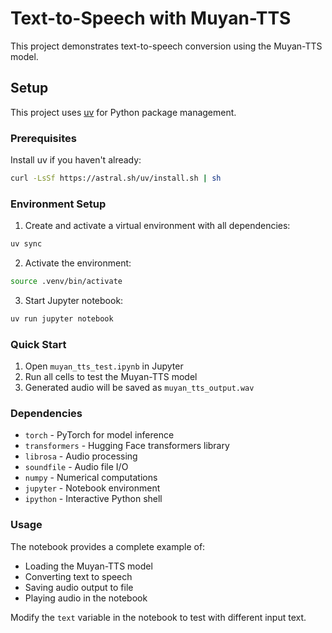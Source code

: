 # Text-to-Speech with Muyan-TTS

This project demonstrates text-to-speech conversion using the Muyan-TTS model.

## Setup

This project uses [uv](https://docs.astral.sh/uv/) for Python package management.

### Prerequisites

Install uv if you haven't already:
```bash
curl -LsSf https://astral.sh/uv/install.sh | sh
```

### Environment Setup

1. Create and activate a virtual environment with all dependencies:
```bash
uv sync
```

2. Activate the environment:
```bash
source .venv/bin/activate
```

3. Start Jupyter notebook:
```bash
uv run jupyter notebook
```

### Quick Start

1. Open `muyan_tts_test.ipynb` in Jupyter
2. Run all cells to test the Muyan-TTS model
3. Generated audio will be saved as `muyan_tts_output.wav`

### Dependencies

- `torch` - PyTorch for model inference
- `transformers` - Hugging Face transformers library
- `librosa` - Audio processing
- `soundfile` - Audio file I/O
- `numpy` - Numerical computations
- `jupyter` - Notebook environment
- `ipython` - Interactive Python shell

### Usage

The notebook provides a complete example of:
- Loading the Muyan-TTS model
- Converting text to speech
- Saving audio output to file
- Playing audio in the notebook

Modify the `text` variable in the notebook to test with different input text.